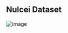 ## Nulcei Dataset
![image](https://user-images.githubusercontent.com/69893992/115677530-2616be00-a383-11eb-8f99-f93c380fee0d.png)

